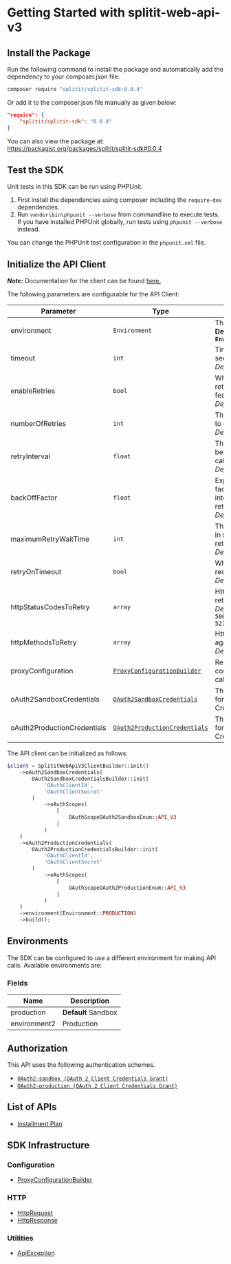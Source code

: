 
# Getting Started with splitit-web-api-v3

## Install the Package

Run the following command to install the package and automatically add the dependency to your composer.json file:

```bash
composer require "splitit/splitit-sdk:0.0.4"
```

Or add it to the composer.json file manually as given below:

```json
"require": {
    "splitit/splitit-sdk": "0.0.4"
}
```

You can also view the package at:
https://packagist.org/packages/splitit/splitit-sdk#0.0.4

## Test the SDK

Unit tests in this SDK can be run using PHPUnit.

1. First install the dependencies using composer including the `require-dev` dependencies.
2. Run `vendor\bin\phpunit --verbose` from commandline to execute tests. If you have installed PHPUnit globally, run tests using `phpunit --verbose` instead.

You can change the PHPUnit test configuration in the `phpunit.xml` file.

## Initialize the API Client

**_Note:_** Documentation for the client can be found [here.](https://www.github.com/Splitit/PHP-SDK/tree/0.0.4/doc/client.md)

The following parameters are configurable for the API Client:

| Parameter | Type | Description |
|  --- | --- | --- |
| environment | `Environment` | The API environment. <br> **Default: `Environment.PRODUCTION`** |
| timeout | `int` | Timeout for API calls in seconds.<br>*Default*: `0` |
| enableRetries | `bool` | Whether to enable retries and backoff feature.<br>*Default*: `false` |
| numberOfRetries | `int` | The number of retries to make.<br>*Default*: `0` |
| retryInterval | `float` | The retry time interval between the endpoint calls.<br>*Default*: `1` |
| backOffFactor | `float` | Exponential backoff factor to increase interval between retries.<br>*Default*: `2` |
| maximumRetryWaitTime | `int` | The maximum wait time in seconds for overall retrying requests.<br>*Default*: `0` |
| retryOnTimeout | `bool` | Whether to retry on request timeout.<br>*Default*: `true` |
| httpStatusCodesToRetry | `array` | Http status codes to retry against.<br>*Default*: `408, 413, 429, 500, 502, 503, 504, 521, 522, 524` |
| httpMethodsToRetry | `array` | Http methods to retry against.<br>*Default*: `'GET', 'PUT'` |
| proxyConfiguration | [`ProxyConfigurationBuilder`](https://www.github.com/Splitit/PHP-SDK/tree/0.0.4/doc/proxy-configuration-builder.md) | Represents the proxy configurations for API calls |
| oAuth2SandboxCredentials | [`OAuth2SandboxCredentials`](https://www.github.com/Splitit/PHP-SDK/tree/0.0.4/doc/auth/oauth-2-client-credentials-grant.md) | The Credentials Setter for OAuth 2 Client Credentials Grant |
| oAuth2ProductionCredentials | [`OAuth2ProductionCredentials`](https://www.github.com/Splitit/PHP-SDK/tree/0.0.4/doc/auth/oauth-2-client-credentials-grant-1.md) | The Credentials Setter for OAuth 2 Client Credentials Grant |

The API client can be initialized as follows:

```php
$client = SplititWebApiV3ClientBuilder::init()
    ->oAuth2SandboxCredentials(
        OAuth2SandboxCredentialsBuilder::init(
            'OAuthClientId',
            'OAuthClientSecret'
        )
            ->oAuthScopes(
                [
                    OAuthScopeOAuth2SandboxEnum::API_V3
                ]
            )
    )
    ->oAuth2ProductionCredentials(
        OAuth2ProductionCredentialsBuilder::init(
            'OAuthClientId',
            'OAuthClientSecret'
        )
            ->oAuthScopes(
                [
                    OAuthScopeOAuth2ProductionEnum::API_V3
                ]
            )
    )
    ->environment(Environment::PRODUCTION)
    ->build();
```

## Environments

The SDK can be configured to use a different environment for making API calls. Available environments are:

### Fields

| Name | Description |
|  --- | --- |
| production | **Default** Sandbox |
| environment2 | Production |

## Authorization

This API uses the following authentication schemes.

* [`OAuth2-sandbox (OAuth 2 Client Credentials Grant)`](https://www.github.com/Splitit/PHP-SDK/tree/0.0.4/doc/auth/oauth-2-client-credentials-grant.md)
* [`OAuth2-production (OAuth 2 Client Credentials Grant)`](https://www.github.com/Splitit/PHP-SDK/tree/0.0.4/doc/auth/oauth-2-client-credentials-grant-1.md)

## List of APIs

* [Installment Plan](https://www.github.com/Splitit/PHP-SDK/tree/0.0.4/doc/controllers/installment-plan.md)

## SDK Infrastructure

### Configuration

* [ProxyConfigurationBuilder](https://www.github.com/Splitit/PHP-SDK/tree/0.0.4/doc/proxy-configuration-builder.md)

### HTTP

* [HttpRequest](https://www.github.com/Splitit/PHP-SDK/tree/0.0.4/doc/http-request.md)
* [HttpResponse](https://www.github.com/Splitit/PHP-SDK/tree/0.0.4/doc/http-response.md)

### Utilities

* [ApiException](https://www.github.com/Splitit/PHP-SDK/tree/0.0.4/doc/api-exception.md)

